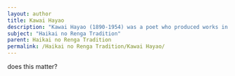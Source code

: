 ```yaml
---
layout: author
title: Kawai Hayao
description: "Kawai Hayao (1890-1954) was a poet who produced works in the Haikai no Renga tradition, known for exploring themes of nature and seasonal imagery, reflecting the beauty and transience of the natural world."
subject: "Haikai no Renga Tradition"
parent: Haikai no Renga Tradition
permalink: /Haikai no Renga Tradition/Kawai Hayao/
---
```


does this matter?
